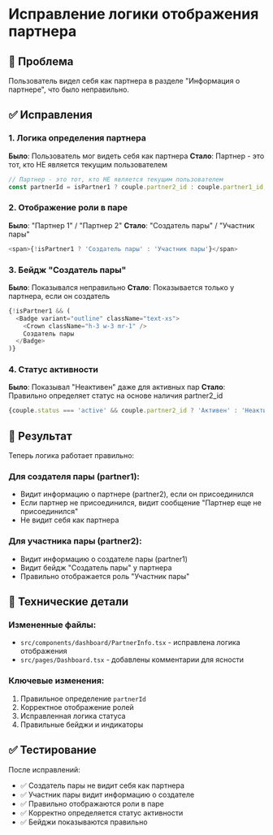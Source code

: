 # Исправление логики отображения партнера

## 🐛 Проблема
Пользователь видел себя как партнера в разделе "Информация о партнере", что было неправильно.

## ✅ Исправления

### 1. Логика определения партнера
**Было**: Пользователь мог видеть себя как партнера
**Стало**: Партнер - это тот, кто НЕ является текущим пользователем

```typescript
// Партнер - это тот, кто НЕ является текущим пользователем
const partnerId = isPartner1 ? couple.partner2_id : couple.partner1_id;
```

### 2. Отображение роли в паре
**Было**: "Партнер 1" / "Партнер 2"
**Стало**: "Создатель пары" / "Участник пары"

```typescript
<span>{!isPartner1 ? 'Создатель пары' : 'Участник пары'}</span>
```

### 3. Бейдж "Создатель пары"
**Было**: Показывался неправильно
**Стало**: Показывается только у партнера, если он создатель

```typescript
{!isPartner1 && (
  <Badge variant="outline" className="text-xs">
    <Crown className="h-3 w-3 mr-1" />
    Создатель пары
  </Badge>
)}
```

### 4. Статус активности
**Было**: Показывал "Неактивен" даже для активных пар
**Стало**: Правильно определяет статус на основе наличия partner2_id

```typescript
{couple.status === 'active' && couple.partner2_id ? 'Активен' : 'Неактивен'}
```

## 🎯 Результат

Теперь логика работает правильно:

### Для создателя пары (partner1):
- Видит информацию о партнере (partner2), если он присоединился
- Если партнер не присоединился, видит сообщение "Партнер еще не присоединился"
- Не видит себя как партнера

### Для участника пары (partner2):
- Видит информацию о создателе пары (partner1)
- Видит бейдж "Создатель пары" у партнера
- Правильно отображается роль "Участник пары"

## 🔧 Технические детали

### Измененные файлы:
- `src/components/dashboard/PartnerInfo.tsx` - исправлена логика отображения
- `src/pages/Dashboard.tsx` - добавлены комментарии для ясности

### Ключевые изменения:
1. Правильное определение `partnerId`
2. Корректное отображение ролей
3. Исправленная логика статуса
4. Правильные бейджи и индикаторы

## ✅ Тестирование

После исправлений:
- ✅ Создатель пары не видит себя как партнера
- ✅ Участник пары видит информацию о создателе
- ✅ Правильно отображаются роли в паре
- ✅ Корректно определяется статус активности
- ✅ Бейджи показываются правильно
